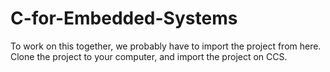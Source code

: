 # C-for-Embedded-Systems

To work on this together, we probably have to import the project from here. Clone the project to your computer, and import the project on CCS.
